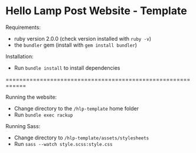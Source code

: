 # Hello Lamp Post Website - Template

Requirements:

* ruby version 2.0.0 (check version installed with `ruby -v`)
* the `bundler` gem (install with `gem install bundler`)

Installation:

* Run `bundle install` to install dependencies

============================================================

Running the website:

* Change directory to the `/hlp-template` home folder
* Run `bundle exec rackup`

Running Sass:

* Change directory to `/hlp-template/assets/stylesheets`
* Run `sass --watch style.scss:style.css`